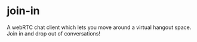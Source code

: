 # join-in
A webRTC chat client which lets you move around a virtual hangout space. Join in and drop out of conversations!
